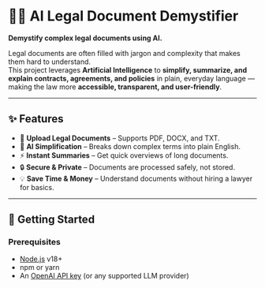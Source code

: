 # 🧑‍⚖️ AI Legal Document Demystifier

**Demystify complex legal documents using AI.**

Legal documents are often filled with jargon and complexity that makes them hard to understand.  
This project leverages **Artificial Intelligence** to **simplify, summarize, and explain contracts, agreements, and policies** in plain, everyday language — making the law more **accessible, transparent, and user-friendly**.

---

## ✨ Features
- 📄 **Upload Legal Documents** – Supports PDF, DOCX, and TXT.
- 🤖 **AI Simplification** – Breaks down complex terms into plain English.
- ⚡ **Instant Summaries** – Get quick overviews of long documents.
- 🔒 **Secure & Private** – Documents are processed safely, not stored.
- 💡 **Save Time & Money** – Understand documents without hiring a lawyer for basics.

---

## 🚀 Getting Started

### Prerequisites
- [Node.js](https://nodejs.org/) v18+
- npm or yarn
- An [OpenAI API key](https://platform.openai.com/) (or any supported LLM provider)

